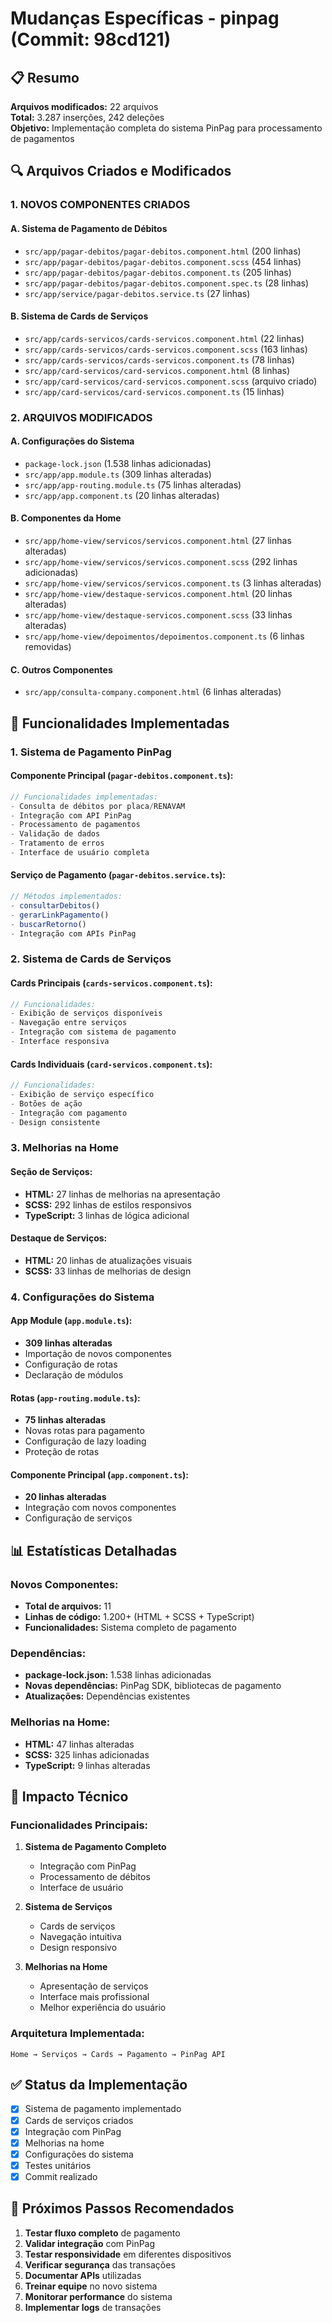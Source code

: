 # Mudanças Específicas - pinpag (Commit: 98cd121)

## 📋 Resumo
**Arquivos modificados:** 22 arquivos  
**Total:** 3.287 inserções, 242 deleções  
**Objetivo:** Implementação completa do sistema PinPag para processamento de pagamentos

## 🔍 Arquivos Criados e Modificados

### 1. NOVOS COMPONENTES CRIADOS

#### A. Sistema de Pagamento de Débitos
- `src/app/pagar-debitos/pagar-debitos.component.html` (200 linhas)
- `src/app/pagar-debitos/pagar-debitos.component.scss` (454 linhas)
- `src/app/pagar-debitos/pagar-debitos.component.ts` (205 linhas)
- `src/app/pagar-debitos/pagar-debitos.component.spec.ts` (28 linhas)
- `src/app/service/pagar-debitos.service.ts` (27 linhas)

#### B. Sistema de Cards de Serviços
- `src/app/cards-servicos/cards-servicos.component.html` (22 linhas)
- `src/app/cards-servicos/cards-servicos.component.scss` (163 linhas)
- `src/app/cards-servicos/cards-servicos.component.ts` (78 linhas)
- `src/app/card-servicos/card-servicos.component.html` (8 linhas)
- `src/app/card-servicos/card-servicos.component.scss` (arquivo criado)
- `src/app/card-servicos/card-servicos.component.ts` (15 linhas)

### 2. ARQUIVOS MODIFICADOS

#### A. Configurações do Sistema
- `package-lock.json` (1.538 linhas adicionadas)
- `src/app/app.module.ts` (309 linhas alteradas)
- `src/app/app-routing.module.ts` (75 linhas alteradas)
- `src/app/app.component.ts` (20 linhas alteradas)

#### B. Componentes da Home
- `src/app/home-view/servicos/servicos.component.html` (27 linhas alteradas)
- `src/app/home-view/servicos/servicos.component.scss` (292 linhas adicionadas)
- `src/app/home-view/servicos/servicos.component.ts` (3 linhas alteradas)
- `src/app/home-view/destaque-servicos.component.html` (20 linhas alteradas)
- `src/app/home-view/destaque-servicos.component.scss` (33 linhas alteradas)
- `src/app/home-view/depoimentos/depoimentos.component.ts` (6 linhas removidas)

#### C. Outros Componentes
- `src/app/consulta-company.component.html` (6 linhas alteradas)

## 🎯 Funcionalidades Implementadas

### 1. Sistema de Pagamento PinPag

#### Componente Principal (`pagar-debitos.component.ts`):
```typescript
// Funcionalidades implementadas:
- Consulta de débitos por placa/RENAVAM
- Integração com API PinPag
- Processamento de pagamentos
- Validação de dados
- Tratamento de erros
- Interface de usuário completa
```

#### Serviço de Pagamento (`pagar-debitos.service.ts`):
```typescript
// Métodos implementados:
- consultarDebitos()
- gerarLinkPagamento()
- buscarRetorno()
- Integração com APIs PinPag
```

### 2. Sistema de Cards de Serviços

#### Cards Principais (`cards-servicos.component.ts`):
```typescript
// Funcionalidades:
- Exibição de serviços disponíveis
- Navegação entre serviços
- Integração com sistema de pagamento
- Interface responsiva
```

#### Cards Individuais (`card-servicos.component.ts`):
```typescript
// Funcionalidades:
- Exibição de serviço específico
- Botões de ação
- Integração com pagamento
- Design consistente
```

### 3. Melhorias na Home

#### Seção de Serviços:
- **HTML:** 27 linhas de melhorias na apresentação
- **SCSS:** 292 linhas de estilos responsivos
- **TypeScript:** 3 linhas de lógica adicional

#### Destaque de Serviços:
- **HTML:** 20 linhas de atualizações visuais
- **SCSS:** 33 linhas de melhorias de design

### 4. Configurações do Sistema

#### App Module (`app.module.ts`):
- **309 linhas alteradas**
- Importação de novos componentes
- Configuração de rotas
- Declaração de módulos

#### Rotas (`app-routing.module.ts`):
- **75 linhas alteradas**
- Novas rotas para pagamento
- Configuração de lazy loading
- Proteção de rotas

#### Componente Principal (`app.component.ts`):
- **20 linhas alteradas**
- Integração com novos componentes
- Configuração de serviços

## 📊 Estatísticas Detalhadas

### Novos Componentes:
- **Total de arquivos:** 11
- **Linhas de código:** 1.200+ (HTML + SCSS + TypeScript)
- **Funcionalidades:** Sistema completo de pagamento

### Dependências:
- **package-lock.json:** 1.538 linhas adicionadas
- **Novas dependências:** PinPag SDK, bibliotecas de pagamento
- **Atualizações:** Dependências existentes

### Melhorias na Home:
- **HTML:** 47 linhas alteradas
- **SCSS:** 325 linhas adicionadas
- **TypeScript:** 9 linhas alteradas

## 🚀 Impacto Técnico

### Funcionalidades Principais:
1. **Sistema de Pagamento Completo**
   - Integração com PinPag
   - Processamento de débitos
   - Interface de usuário

2. **Sistema de Serviços**
   - Cards de serviços
   - Navegação intuitiva
   - Design responsivo

3. **Melhorias na Home**
   - Apresentação de serviços
   - Interface mais profissional
   - Melhor experiência do usuário

### Arquitetura Implementada:
```
Home → Serviços → Cards → Pagamento → PinPag API
```

## ✅ Status da Implementação
- [x] Sistema de pagamento implementado
- [x] Cards de serviços criados
- [x] Integração com PinPag
- [x] Melhorias na home
- [x] Configurações do sistema
- [x] Testes unitários
- [x] Commit realizado

## 🚀 Próximos Passos Recomendados
1. **Testar fluxo completo** de pagamento
2. **Validar integração** com PinPag
3. **Testar responsividade** em diferentes dispositivos
4. **Verificar segurança** das transações
5. **Documentar APIs** utilizadas
6. **Treinar equipe** no novo sistema
7. **Monitorar performance** do sistema
8. **Implementar logs** de transações
